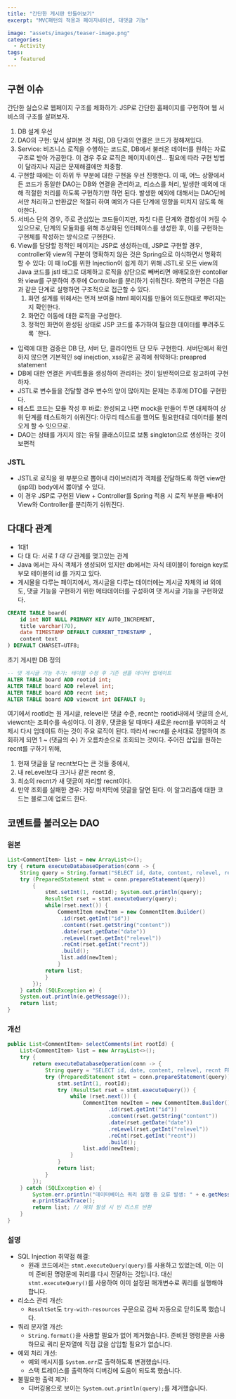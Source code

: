 ```yaml
---
title: "간단한 게시판 만들어보기"
excerpt: "MVC패턴의 적용과 페이지네이션, 대댓글 기능"

image: "assets/images/teaser-image.png"
categories:
  - Activity
tags:
  - featured
---
```


## 구현 이슈

간단한 실습으로 웹페이지 구조를 체화하기: JSP로 간단한 홈페이지를 구현하며 웹 서비스의 구조를 살펴보자.
1. DB 설계 우선
2.  DAO의 구현: 앞서 살펴본 것 처럼, DB 단과의 연결은 코드가 정해져있다.
3. Service: 비즈니스 로직을 수행하는 코드로, DB에서 불러온 데이터를 원하는 자료구조로 받아 가공한다. 이 경우 주요 로직은 페이지네이션...  필요에 따라 구현 방법이 달라지나 지금은 문제해결에만 치중함.
4. 구현할 때에는 이 하위 두 부분에 대한 구현을 우선 진행한다. 이 때, 어느 상황에서든 코드가 동일한 DAO는 DB와 연결을 관리하고, 리소스를 처리, 발생한 예외에 대해 적절한 처리를 하도록 구현하기만 하면 된다. 발생한 예외에 대해서는 DAO단에서만 처리하고 반환값은 적절히 하여 예외가 다른 단계에 영향을 미치지 않도록 해야한다.
5. 서비스 단의 경우, 주로 관심있는 코드들이지만, 자칫 다른 단계와 결합성이 커질 수 있으므로, 단계의 모듈화를 위해 추상화된 인터페이스를 생성한 후, 이를 구현하는 구현체를 작성하는 방식으로 구현한다.
6. View를 담당할 정적인 페이지는 JSP로 생성하는데, JSP로 구현할 경우, controller와 view의 구분이 명확하지 않은 것은 Spring으로 이식하면서 명확히 할 수 있다: 이 때  IoC를 위한 Injection이 쉽게 하기 위해 JSTL로 모든 view의 Java 코드를 jstl 태그로 대체하고 로직을 상단으로 빼버리면 애매모호한 contoller 와 view를 구분하여 추후에 Controller를 분리하기 쉬워진다. 화면의 구현은 다음과 같은 단계로 실행하면 구조적으로 접근할 수 있다.
	1. 화면 설계를 위해서는 먼저 보여줄 html 페이지를 만들어 의도한대로 뿌려지는지 확인한다.
	2. 화면간 이동에 대한 로직을 구성한다.
	3. 정적인 화면이 완성된 상태로 JSP 코드를 추가하여 필요한 데이터를 뿌려주도록 `한다.

- 입력에 대한 검증은 DB 단, 서버 단, 클라이언트 단 모두 구현한다. 서버단에서 확인하지 않으면 기본적인 sql inejction, xss같은 공격에 취약하다: preapred statement
- DB에 대한 연결은 커넥트풀을 생성하여 관리하는 것이 일반적이므로 참고하여 구현하자.
- JSTL로 변수들을 전달할 경우 변수의 양이 많아지는 문제는 추후에 DTO를 구현한다.
- 테스트 코드는 모듈 작성 후 바로: 완성되고 나면 mock을 만들어 두면 대체하여 상위 단계를 테스트하기 쉬워진다: 아무리 테스트를 했어도 필요한대로 데이터를 불러오게 할 수 잇으므로.
- DAO는 상태를 가지지 않는 유틸 클래스이므로 보통 singleton으로 생성하는 것이 보편적
### JSTL
- JSTL로 로직을 윗 부분으로 뽑아내 라이브러리가 객체를 전달하도록 하면 view만 (jsp의) body에서 뽑아낼 수 있다.
- 이 경우 JSP로 구현된 View + Controller를 Spring 적용 시 로직 부분을 빼내어 View와 Controller를 분리하기 쉬워진다.

## 다대다 관계
-  1대1 
- 다 대 다: 서로 _1 대 다_ 관계를 맺고있는 관계
- Java 에서는 자식 객체가 생성되어 있지만 db에서는 자식 테이블이 foreign key로 부모 테이블의 id 를 가지고 있다.
- 게시물을 다루는 페이지에서, 개시글을 다루는 데이터에는 게시글 자체의 id 외에도, 댓글 기능을 구현하기 위한 메타데이터를 구성하여 댓 게시글 기능을 구현하였다. 

```sql
CREATE TABLE board(
	id int NOT NULL PRIMARY KEY AUTO_INCREMENT,
	title varchar(70),
	date TIMESTAMP DEFAULT CURRENT_TIMESTAMP ,
	content text
) DEFAULT CHARSET=UTF8;
```
초기 게시판 DB 정의

```sql
-- 댓 게시글 기능 추가: 테이블 수정 후 기존 샘플 데이터 업데이트
ALTER TABLE board ADD rootid int;
ALTER TABLE board ADD relevel int;
ALTER TABLE board ADD recnt int;
ALTER TABLE board ADD viewcnt int DEFAULT 0;
```

여기에서 rootId는 원 게시글, relevel은 댓글 수준, recnt는 rootid내에서 댓글의 순서, viewcnt는 조회수를 속성이다.
이 경우, 댓글을 달 때마다 새로운 recnt를 부여하고 삭제시 다시 업데이트 하는 것이 주요 로직이 된다. 따라서 recnt를 순서대로 정렬하여 조회하게 되면 1 ~ (댓글의 수) 가 오름차순으로 조회되는 것이다.
주어진 삽입을 원하는 recnt를 구하기 위해, 
1. 현재 댓글을 달 recnt보다는 큰 것들 중에서,
2. 내 reLevel보다 크거나 같은 recnt 중,
3. 최소의 recnt가 새 댓글이 자리할 recnt이다.
4. 만약 조회를 실패한 경우: 가장 마지막에 댓글을 달면 된다.
이 알고리즘에 대한 코드는 블로그에 업로드 한다.

## 코멘트를 불러오는 DAO

### 원본

```java
List<CommentItem> list = new ArrayList<>();
try { return executeDatabaseOperation(conn -> {
	String query = String.format("SELECT id, date, content, relevel, recnt FROM comment WHERE rootid=? ORDER BY recnt asc;");
	try (PreparedStatement stmt = conn.prepareStatement(query)) 
		{ 
			stmt.setInt(1, rootId); System.out.println(query); 
			ResultSet rset = stmt.executeQuery(query);
			while(rset.next()) { 
				CommentItem newItem = new CommentItem.Builder()
				 .id(rset.getInt("id")) 
				 .content(rset.getString("content")) 
				 .date(rset.getDate("date")) 
				 .reLevel(rset.getInt("relevel")) 
				 .reCnt(rset.getInt("recnt"))
				 .build();
				 list.add(newItem);
				}
			return list;
			} 
		}); 
	} catch (SQLException e) {
	System.out.println(e.getMessage()); 
	return list;
}
```

### 개선
```java
public List<CommentItem> selectComments(int rootId) {
	List<CommentItem> list = new ArrayList<>();
	try {
	    return executeDatabaseOperation(conn -> {
	        String query = "SELECT id, date, content, relevel, recnt FROM comment WHERE rootid = ? ORDER BY recnt ASC";
	        try (PreparedStatement stmt = conn.prepareStatement(query)) {
	            stmt.setInt(1, rootId);
	            try (ResultSet rset = stmt.executeQuery()) {
	                while (rset.next()) {
	                    CommentItem newItem = new CommentItem.Builder()
	                            .id(rset.getInt("id"))
	                            .content(rset.getString("content"))
	                            .date(rset.getDate("date"))
	                            .reLevel(rset.getInt("relevel"))
	                            .reCnt(rset.getInt("recnt"))
	                            .build();
	                    list.add(newItem);
	                }
	            }
	            return list;
	        }
	    });
	} catch (SQLException e) {
	    System.err.println("데이터베이스 쿼리 실행 중 오류 발생: " + e.getMessage());
	    e.printStackTrace();
	    return list; // 예외 발생 시 빈 리스트 반환
	}
}
```

### 설명
- SQL Injection 취약점 해결:
    - 원래 코드에서는 `stmt.executeQuery(query)`를 사용하고 있었는데, 이는 이미 준비된 명령문에 쿼리를 다시 전달하는 것입니다. 대신 `stmt.executeQuery()`를 사용하여 이미 설정된 매개변수로 쿼리를 실행해야 합니다.
- 리소스 관리 개선:
    - `ResultSet`도 `try-with-resources` 구문으로 감싸 자동으로 닫히도록 했습니다.
- 쿼리 문자열 개선:
    - `String.format()`을 사용할 필요가 없어 제거했습니다. 준비된 명령문을 사용하므로 쿼리 문자열에 직접 값을 삽입할 필요가 없습니다.
- 예외 처리 개선:
    - 예외 메시지를 `System.err`로 출력하도록 변경했습니다.
    - 스택 트레이스를 출력하여 디버깅에 도움이 되도록 했습니다.
- 불필요한 출력 제거:
    - 디버깅용으로 보이는 `System.out.println(query);`를 제거했습니다.


